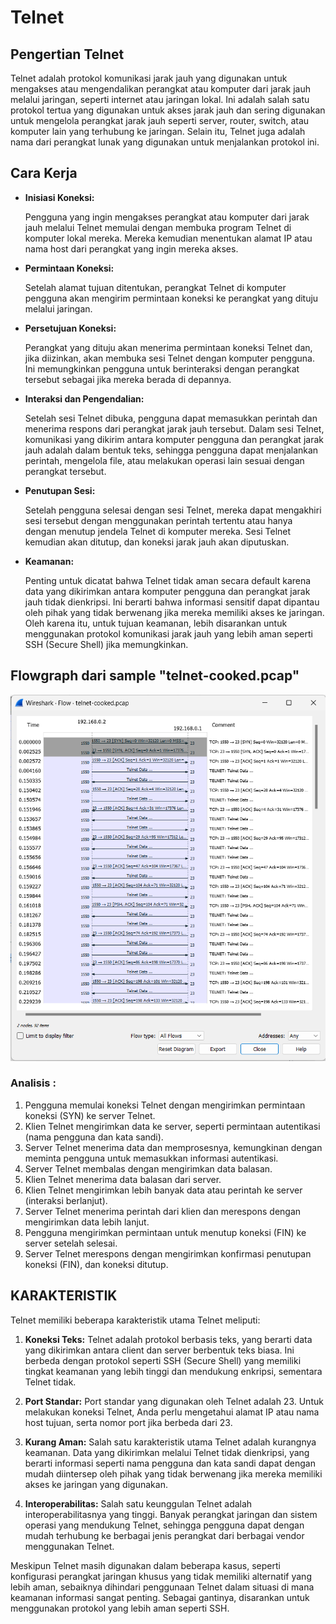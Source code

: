 # Telnet

## Pengertian Telnet
<p>Telnet adalah protokol komunikasi jarak jauh yang digunakan untuk mengakses atau mengendalikan perangkat atau komputer dari jarak jauh melalui jaringan, seperti internet atau jaringan lokal. Ini adalah salah satu protokol tertua yang digunakan untuk akses jarak jauh dan sering digunakan untuk mengelola perangkat jarak jauh seperti server, router, switch, atau komputer lain yang terhubung ke jaringan. Selain itu, Telnet juga adalah nama dari perangkat lunak yang digunakan untuk menjalankan protokol ini.</p>

## Cara Kerja
- **Inisiasi Koneksi:** 
  <p>Pengguna yang ingin mengakses perangkat atau komputer dari jarak jauh melalui Telnet memulai dengan membuka program Telnet di komputer lokal mereka. Mereka kemudian menentukan alamat IP atau nama host dari perangkat yang ingin mereka akses.</p>

- **Permintaan Koneksi:** 
  <p>Setelah alamat tujuan ditentukan, perangkat Telnet di komputer pengguna akan mengirim permintaan koneksi ke perangkat yang dituju melalui jaringan.</p>

- **Persetujuan Koneksi:** 
  <p>Perangkat yang dituju akan menerima permintaan koneksi Telnet dan, jika diizinkan, akan membuka sesi Telnet dengan komputer pengguna. Ini memungkinkan pengguna untuk berinteraksi dengan perangkat tersebut sebagai jika mereka berada di depannya.</p>

- **Interaksi dan Pengendalian:** 
  <p>Setelah sesi Telnet dibuka, pengguna dapat memasukkan perintah dan menerima respons dari perangkat jarak jauh tersebut. Dalam sesi Telnet, komunikasi yang dikirim antara komputer pengguna dan perangkat jarak jauh adalah dalam bentuk teks, sehingga pengguna dapat menjalankan perintah, mengelola file, atau melakukan operasi lain sesuai dengan perangkat tersebut.</p>

- **Penutupan Sesi:** 
  <p>Setelah pengguna selesai dengan sesi Telnet, mereka dapat mengakhiri sesi tersebut dengan menggunakan perintah tertentu atau hanya dengan menutup jendela Telnet di komputer mereka. Sesi Telnet kemudian akan ditutup, dan koneksi jarak jauh akan diputuskan.</p>

- **Keamanan:** 
  <p>Penting untuk dicatat bahwa Telnet tidak aman secara default karena data yang dikirimkan antara komputer pengguna dan perangkat jarak jauh tidak dienkripsi. Ini berarti bahwa informasi sensitif dapat dipantau oleh pihak yang tidak berwenang jika mereka memiliki akses ke jaringan. Oleh karena itu, untuk tujuan keamanan, lebih disarankan untuk menggunakan protokol komunikasi jarak jauh yang lebih aman seperti SSH (Secure Shell) jika memungkinkan.</p>

## Flowgraph dari sample "telnet-cooked.pcap"
<img src="./assets/telnet.png">

### Analisis : 
1. Pengguna memulai koneksi Telnet dengan mengirimkan permintaan koneksi (SYN) ke server Telnet.
2. Klien Telnet mengirimkan data ke server, seperti permintaan autentikasi (nama pengguna dan kata sandi).
3. Server Telnet menerima data dan memprosesnya, kemungkinan dengan meminta pengguna untuk memasukkan informasi autentikasi.
4. Server Telnet membalas dengan mengirimkan data balasan.
5. Klien Telnet menerima data balasan dari server.
6. Klien Telnet mengirimkan lebih banyak data atau perintah ke server (interaksi berlanjut).
7. Server Telnet menerima perintah dari klien dan merespons dengan mengirimkan data lebih lanjut.
8. Pengguna mengirimkan permintaan untuk menutup koneksi (FIN) ke server setelah selesai.
9. Server Telnet merespons dengan mengirimkan konfirmasi penutupan koneksi (FIN), dan koneksi ditutup.

## KARAKTERISTIK

Telnet memiliki beberapa karakteristik utama Telnet meliputi:

1. **Koneksi Teks:** Telnet adalah protokol berbasis teks, yang berarti data yang dikirimkan antara client dan server berbentuk teks biasa. Ini berbeda dengan protokol seperti SSH (Secure Shell) yang memiliki tingkat keamanan yang lebih tinggi dan mendukung enkripsi, sementara Telnet tidak.
   
2. **Port Standar:** Port standar yang digunakan oleh Telnet adalah 23. Untuk melakukan koneksi Telnet, Anda perlu mengetahui alamat IP atau nama host tujuan, serta nomor port jika berbeda dari 23.

3. **Kurang Aman:** Salah satu karakteristik utama Telnet adalah kurangnya keamanan. Data yang dikirimkan melalui Telnet tidak dienkripsi, yang berarti informasi seperti nama pengguna dan kata sandi dapat dengan mudah diintersep oleh pihak yang tidak berwenang jika mereka memiliki akses ke jaringan yang digunakan.
   
4. **Interoperabilitas:** Salah satu keunggulan Telnet adalah interoperabilitasnya yang tinggi. Banyak perangkat jaringan dan sistem operasi yang mendukung Telnet, sehingga pengguna dapat dengan mudah terhubung ke berbagai jenis perangkat dari berbagai vendor menggunakan Telnet.

<p>Meskipun Telnet masih digunakan dalam beberapa kasus, seperti konfigurasi perangkat jaringan khusus yang tidak memiliki alternatif yang lebih aman, sebaiknya dihindari penggunaan Telnet dalam situasi di mana keamanan informasi sangat penting. Sebagai gantinya, disarankan untuk menggunakan protokol yang lebih aman seperti SSH.</p>